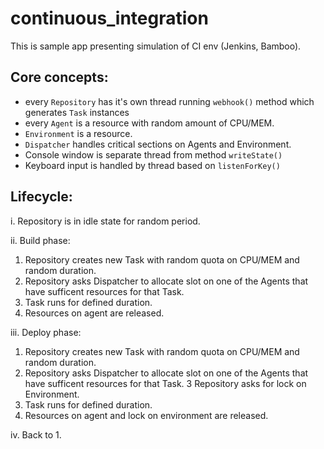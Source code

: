 # continuous_integration

This is sample app presenting simulation of CI env (Jenkins, Bamboo). 

## Core concepts:
- every `Repository` has it's own thread running `webhook()` method which generates `Task` instances
- every `Agent` is a resource with random amount of CPU/MEM.
- `Environment` is a resource.
- `Dispatcher` handles critical sections on Agents and Environment.
- Console window is separate thread from method `writeState()`
- Keyboard input is handled by thread based on `listenForKey()`

## Lifecycle:
i. Repository is in idle state for random period.

ii. Build phase:
  1. Repository creates new Task with random quota on CPU/MEM and random duration.
  2. Repository asks Dispatcher to allocate slot on one of the Agents that have sufficent resources for that Task.
  3. Task runs for defined duration.
  4. Resources on agent are released. 
  
iii. Deploy phase:
  1. Repository creates new Task with random quota on CPU/MEM and random duration.
  2. Repository asks Dispatcher to allocate slot on one of the Agents that have sufficent resources for that Task.
  3 Repository asks for lock on Environment.
  4. Task runs for defined duration.
  5. Resources on agent and lock on environment are released.
  
iv. Back to 1.

